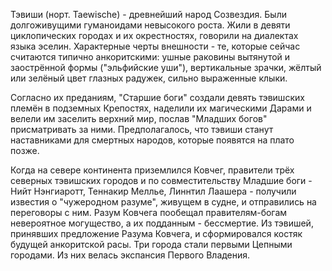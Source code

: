 Тэвиши (норт. Taewische) - древнейший народ Созвездия. Были долгоживущими гуманоидами невысокого роста. Жили в девяти циклопических городах и их окрестностях, говорили на диалектах языка эселин. Характерные черты внешности - те, которые сейчас считаются типично анкоритскими: ушные раковины вытянутой и заострённой формы ("эльфийские уши"), вертикальные зрачки, жёлтый или зелёный цвет глазных радужек, сильно выраженные клыки.

Согласно их преданиям, "Старшие боги" создали девять тэвишских племён в подземных Крепостях, наделили их магическими Дарами и велели им заселить верхний мир, послав "Младших богов" присматривать за ними. Предполагалось, что тэвиши станут наставниками для смертных народов, которые появятся на плато позже.

Когда на севере континента приземлился Ковчег, правители трёх северных тэвишских городов и по совместительству Младшие боги - Нийт Нэнгиаротт, Теннакир Меллье, Линнтил Лаашера - получили известия о "чужеродном разуме", живущем в судне, и отправились на переговоры с ним. Разум Ковчега пообещал правителям-богам невероятное могущество, а их подданным - бессмертие. Из тэвишей, принявших предложение Разума Ковчега, и сформировался костяк будущей анкоритской расы. Три города стали первыми Цепными городами. Из них велась экспансия Первого Владения.
